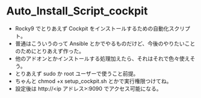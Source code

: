 # Auto_Install_Script_cockpit

- Rocky9 でとりあえず Cockpit をインストールするための自動化スクリプト。
- 普通はこういうのって Ansible とかでやるものだけど、今後のやりたいことのためにとりあえず作った。
- 他のアドオンとかインストールする処理加えたら、それはそれで色々使えそう。
- とりあえず sudo か root ユーザーで使うこと前提。
- ちゃんと chmod +x setup_cockpit.sh とかで実行権限つけてね。
- 設定後は http://<ip アドレス>:9090 でアクセス可能になる。